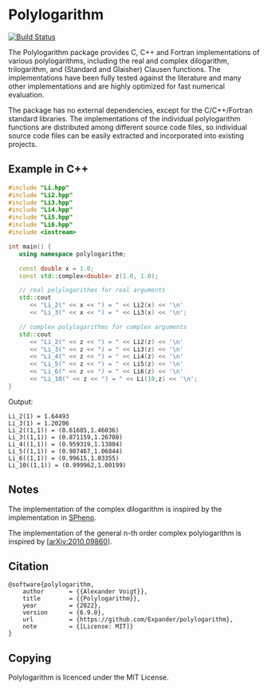 Polylogarithm
=============

[![Build Status](https://github.com/Expander/polylogarithm/workflows/test/badge.svg)](https://github.com/Expander/polylogarithm/actions)

The Polylogarithm package provides C, C++ and Fortran implementations
of various polylogarithms, including the real and complex dilogarithm,
trilogarithm, and (Standard and Glaisher) Clausen functions.  The
implementations have been fully tested against the literature and many
other implementations and are highly optimized for fast numerical
evaluation.

The package has no external dependencies, except for the C/C++/Fortran
standard libraries.  The implementations of the individual polylogarithm
functions are distributed among different source code files, so
individual source code files can be easily extracted and incorporated
into existing projects.


Example in C++
--------------

```.cpp
#include "Li.hpp"
#include "Li2.hpp"
#include "Li3.hpp"
#include "Li4.hpp"
#include "Li5.hpp"
#include "Li6.hpp"
#include <iostream>

int main() {
   using namespace polylogarithm;

   const double x = 1.0;
   const std::complex<double> z(1.0, 1.0);

   // real polylogarithms for real arguments
   std::cout
      << "Li_2(" << x << ") = " << Li2(x) << '\n'
      << "Li_3(" << x << ") = " << Li3(x) << '\n';

   // complex polylogarithms for complex arguments
   std::cout
      << "Li_2(" << z << ") = " << Li2(z) << '\n'
      << "Li_3(" << z << ") = " << Li3(z) << '\n'
      << "Li_4(" << z << ") = " << Li4(z) << '\n'
      << "Li_5(" << z << ") = " << Li5(z) << '\n'
      << "Li_6(" << z << ") = " << Li6(z) << '\n'
      << "Li_10(" << z << ") = " << Li(10,z) << '\n';
}
```

Output:

```
Li_2(1) = 1.64493
Li_3(1) = 1.20206
Li_2((1,1)) = (0.61685,1.46036)
Li_3((1,1)) = (0.871159,1.26708)
Li_4((1,1)) = (0.959319,1.13804)
Li_5((1,1)) = (0.987467,1.06844)
Li_6((1,1)) = (0.99615,1.03355)
Li_10((1,1)) = (0.999962,1.00199)
```


Notes
-----

The implementation of the complex dilogarithm is inspired by the
implementation in [SPheno](https://spheno.hepforge.org/).

The implementation of the general n-th order complex polylogarithm is
inspired by [[arXiv:2010.09860](https://arxiv.org/abs/2010.09860)].

Citation
--------

```.bibtex
@software{polylogarithm,
    author       = {{Alexander Voigt}},
    title        = {{Polylogarithm}},
    year         = {2022},
    version      = {6.9.0},
    url          = {https://github.com/Expander/polylogarithm},
    note         = {[License: MIT]}
}
```


Copying
-------

Polylogarithm is licenced under the MIT License.
